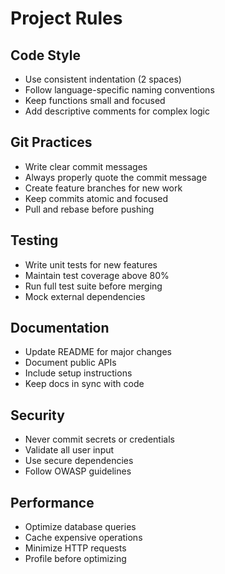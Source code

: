 # Project Rules

## Code Style
- Use consistent indentation (2 spaces)
- Follow language-specific naming conventions
- Keep functions small and focused
- Add descriptive comments for complex logic

## Git Practices
- Write clear commit messages
- Always properly quote the commit message
- Create feature branches for new work
- Keep commits atomic and focused
- Pull and rebase before pushing

## Testing
- Write unit tests for new features
- Maintain test coverage above 80%
- Run full test suite before merging
- Mock external dependencies

## Documentation
- Update README for major changes
- Document public APIs
- Include setup instructions
- Keep docs in sync with code

## Security
- Never commit secrets or credentials
- Validate all user input
- Use secure dependencies
- Follow OWASP guidelines

## Performance
- Optimize database queries
- Cache expensive operations
- Minimize HTTP requests
- Profile before optimizing